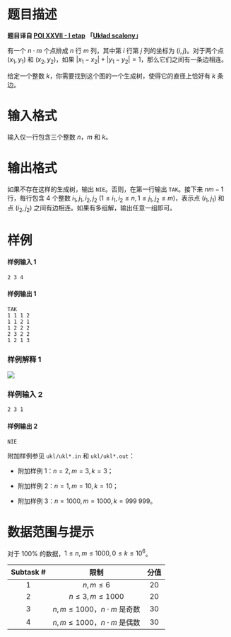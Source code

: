 
# 题目描述

**题目译自 [POI XXVII - I etap](https://sio2.mimuw.edu.pl/c/oi27-1/dashboard/) 「[Układ scalony](https://szkopul.edu.pl/problemset/problem/Pc6EAN80QSM9M34nmz_RtjtI/site/)」**

有一个 $n \cdot m$ 个点排成 $n$ 行 $m$ 列，其中第 $i$ 行第 $j$ 列的坐标为 $(i, j)$。对于两个点 $(x_1,y_1)$ 和 $(x_2,y_2)$，如果 $|x_1-x_2| + |y_1-y_2|=1$，那么它们之间有一条边相连。

给定一个整数 $k$，你需要找到这个图的一个生成树，使得它的直径上恰好有 $k$ 条边。

# 输入格式

输入仅一行包含三个整数 $n$，$m$ 和 $k$。

# 输出格式

如果不存在这样的生成树，输出 `NIE`。否则，在第一行输出 `TAK`。接下来 $nm-1$ 行，每行包含 $4$ 个整数 $i_1,j_1,i_2,j_2$ ($1 \le i_1, i_2 \le n, 1 \le j_1, j_2 \le m$)，表示点 $(i_1,j_1)$ 和点 $(i_2,j_2)$ 之间有边相连。如果有多组解，输出任意一组即可。

# 样例

#### 样例输入 1

```plain
2 3 4
```

#### 样例输出 1

```plain
TAK
1 1 1 2
1 1 2 1
1 2 2 2
2 3 2 2
1 2 1 3
```

### 样例解释 1

![](/source/loj/3236/img/aHR0cHM6Ly9sb2otaW1nLnVweXVuLm1lbmNpLm1lbXNldDAuY24vMjAxOS8xMi8zMC81ZTA4ZWEyZWM1NWIzLnBuZw==.png)

### 样例输入 2

```plain
2 3 1
```

#### 样例输出 2

```plain
NIE
```

附加样例参见 `ukl/ukl*.in` 和 `ukl/ukl*.out`：

+ 附加样例 $1$：$n=2,m=3,k=3$；

+ 附加样例 $2$：$n=1,m=10,k=10$；

+ 附加样例 $3$：$n=1000,m=1000,k=999\ 999$。

# 数据范围与提示

对于 $100\%$ 的数据，$1 \le n, m \le 1000, 0 \le k \le 10^6$。

| Subtask # | 限制                             | 分值  |
|:---------:|:------------------------------:|:---:|
| 1         | $n,m\le 6$                     | 20  |
| 2         | $n \le 3, m \le 1000$          | 20  |
| 3         | $n,m \le 1000$，$n \cdot m$ 是奇数 | 30  |
| 4         | $n,m \le 1000$，$n \cdot m$ 是偶数 | 30  |

